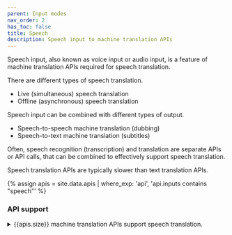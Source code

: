 ```yaml
---
parent: Input modes
nav_order: 2
has_toc: false
title: Speech
description: Speech input to machine translation APIs
---
```


Speech input, also known as voice input or audio input, is a feature of machine translation APIs required for speech translation.

There are different types of speech translation.

- Live (simultaneous) speech translation
- Offline (asynchronous) speech translation

Speech input can be combined with different types of output.

- Speech-to-speech machine translation (dubbing)
- Speech-to-text machine translation (subtitles)

Often, speech recognition (transcription) and translation are separate APIs or API calls, that can be combined to effectively support speech translation.

Speech translation APIs are typically slower than text translation APIs.

{% assign apis = site.data.apis | where_exp: 'api', 'api.inputs contains "speech"' %}

### API support
<details>
<summary>{{apis.size}} machine translation APIs support speech translation.</summary>

{% capture api_content %}
{% for api in apis %}
- [{{ api.name }}](/{{ api.id }})
{% endfor %}
{% endcapture %}

{{ api_content | markdownify }}
</details>